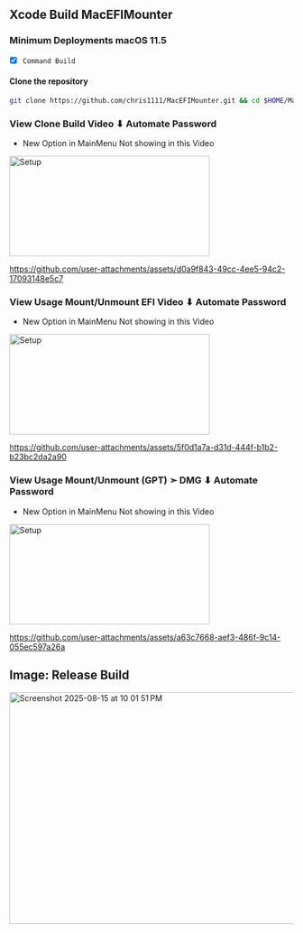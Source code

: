 ## Xcode Build MacEFIMounter
### Minimum Deployments macOS 11.5

- [x] `Command Build`

#### Clone the repository
```bash
git clone https://github.com/chris1111/MacEFIMounter.git && cd $HOME/MacEFIMounter && ./BuildChoice.sh
```

### View Clone Build Video ⬇︎ Automate Password
- New Option in MainMenu Not showing in this Video
<img width="355" height="178" alt="Setup" src="https://github.com/user-attachments/assets/6d89db54-8698-4f55-8295-4a7839b9c240" />

https://github.com/user-attachments/assets/d0a9f843-49cc-4ee5-94c2-17093148e5c7


### View Usage Mount/Unmount EFI Video ⬇︎ Automate Password 
- New Option in MainMenu Not showing in this Video
<img width="355" height="178" alt="Setup" src="https://github.com/user-attachments/assets/6d89db54-8698-4f55-8295-4a7839b9c240" />


https://github.com/user-attachments/assets/5f0d1a7a-d31d-444f-b1b2-b23bc2da2a90

### View Usage Mount/Unmount (GPT) ➣ DMG ⬇︎ Automate Password
- New Option in MainMenu Not showing in this Video
<img width="355" height="178" alt="Setup" src="https://github.com/user-attachments/assets/6d89db54-8698-4f55-8295-4a7839b9c240" />

https://github.com/user-attachments/assets/a63c7668-aef3-486f-9c14-055ec597a26a


## Image: Release Build
<img width="728" height="411" alt="Screenshot 2025-08-15 at 10 01 51 PM" src="https://github.com/user-attachments/assets/5977e0a8-51a4-470b-9fd7-d0e8bc4a408b" />
